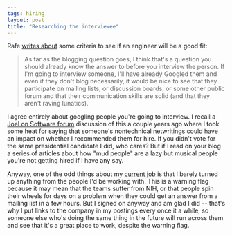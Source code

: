 ```yaml
---
tags: hiring
layout: post
title: "Researching the interviewee"
---
```




<p>Rafe <a href="http://rc3.org/cgi-bin/less.pl?arg=7043">writes about</a> some criteria to see if an engineer will be a good fit:</p>

<blockquote>As far as the blogging question goes, I think that's a question you should already know the answer to before you interview the person. If I'm going to interview someone, I'll have already Googled them and even if they don't blog necessarily, it would be nice to see that they participate on mailing lists, or discussion boards, or some other public forum and that their communication skills are solid (and that they aren't raving lunatics).</blockquote>

<p>I agree entirely about googling people you're going to interview. I recall a <a href="http://discuss.joelonsoftware.com/?joel">Joel on Software forum</a> discussion of this a couple years ago where I took some heat for saying that someone's nontechnical netwritings could have an impact on whether I recommended them for hire. If you didn't vote for the same presidential candidate I did, who cares? But if I read on your blog a series of articles about how "mud people" are a lazy but musical people you're not getting hired if I have any say.</p>

<p>Anyway, one of the odd things about my <a href="http://www.vocollect.com/">current job</a> is that I barely turned up anything from the people I'd be working with. This is a warning flag because it may mean that the teams suffer from NIH, or that people spin their wheels for days on a problem when they could get an answer from a mailing list in a few hours. But I signed on anyway and am glad I did -- that's why I put links to the company in my postings every once it a while, so someone else who's doing the same thing in the future will run across them and see that it's a great place to work, despite the warning flag.</p>


